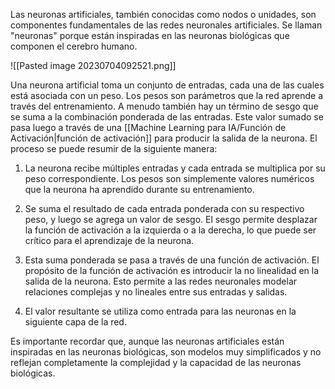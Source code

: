 Las neuronas artificiales, también conocidas como nodos o unidades, son componentes fundamentales de las redes neuronales artificiales. Se llaman "neuronas" porque están inspiradas en las neuronas biológicas que componen el cerebro humano.

![[Pasted image 20230704092521.png]]

Una neurona artificial toma un conjunto de entradas, cada una de las cuales está asociada con un peso. Los pesos son parámetros que la red aprende a través del entrenamiento. A menudo también hay un término de sesgo que se suma a la combinación ponderada de las entradas. Este valor sumado se pasa luego a través de una [[Machine Learning para IA/Función de Activación|función de activación]] para producir la salida de la neurona. El proceso se puede resumir de la siguiente manera:

1. La neurona recibe múltiples entradas y cada entrada se multiplica por su peso correspondiente. Los pesos son simplemente valores numéricos que la neurona ha aprendido durante su entrenamiento.

2. Se suma el resultado de cada entrada ponderada con su respectivo peso, y luego se agrega un valor de sesgo. El sesgo permite desplazar la función de activación a la izquierda o a la derecha, lo que puede ser crítico para el aprendizaje de la neurona.

3. Esta suma ponderada se pasa a través de una función de activación. El propósito de la función de activación es introducir la no linealidad en la salida de la neurona. Esto permite a las redes neuronales modelar relaciones complejas y no lineales entre sus entradas y salidas.

4. El valor resultante se utiliza como entrada para las neuronas en la siguiente capa de la red.


Es importante recordar que, aunque las neuronas artificiales están inspiradas en las neuronas biológicas, son modelos muy simplificados y no reflejan completamente la complejidad y la capacidad de las neuronas biológicas.